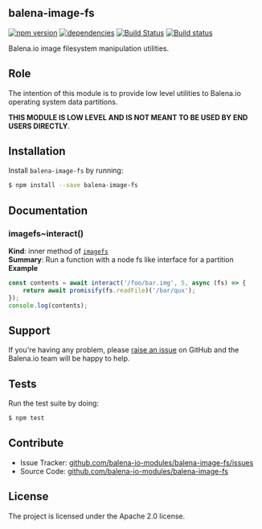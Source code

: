 balena-image-fs
--------------

[![npm version](https://badge.fury.io/js/balena-image-fs.svg)](http://badge.fury.io/js/balena-image-fs)
[![dependencies](https://david-dm.org/balena-io-modules/balena-image-fs.png)](https://david-dm.org/balena-io-modules/balena-image-fs.png)
[![Build Status](https://travis-ci.org/balena-io-modules/balena-image-fs.svg?branch=master)](https://travis-ci.org/balena-io-modules/balena-image-fs)
[![Build status](https://ci.appveyor.com/api/projects/status/86bot1jaepcg5xlv?svg=true)](https://ci.appveyor.com/project/balena-io-modules/balena-image-fs)

Balena.io image filesystem manipulation utilities.

Role
----

The intention of this module is to provide low level utilities to Balena.io operating system data partitions.

**THIS MODULE IS LOW LEVEL AND IS NOT MEANT TO BE USED BY END USERS DIRECTLY**.

Installation
------------

Install `balena-image-fs` by running:

```sh
$ npm install --save balena-image-fs
```

Documentation
-------------

<a name="module_imagefs..interact"></a>

### imagefs~interact()
**Kind**: inner method of [<code>imagefs</code>](#module_imagefs)  
**Summary**: Run a function with a node fs like interface for a partition  
**Example**  
```js
const contents = await interact('/foo/bar.img', 5, async (fs) => {
	return await promisify(fs.readFile)('/bar/qux');
});
console.log(contents);
```

Support
-------

If you're having any problem, please [raise an issue](https://github.com/balena-io-modules/balena-image-fs/issues/new) on GitHub and the Balena.io team will be happy to help.

Tests
-----

Run the test suite by doing:

```sh
$ npm test
```

Contribute
----------

- Issue Tracker: [github.com/balena-io-modules/balena-image-fs/issues](https://github.com/balena-io-modules/balena-image-fs/issues)
- Source Code: [github.com/balena-io-modules/balena-image-fs](https://github.com/balena-io-modules/balena-image-fs)

License
-------

The project is licensed under the Apache 2.0 license.
